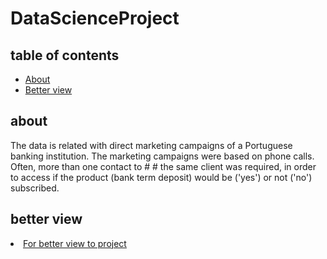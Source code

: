 # DataScienceProject
## table of contents
- [About](#about)
- [Better view](#better-view)
## about
The data is related with direct marketing campaigns of a Portuguese banking institution. The marketing campaigns were based on phone calls. Often, more than one contact to # # the same client was required, in order to access if the product (bank term deposit) would be ('yes') or not ('no') subscribed.

## better view 

<li><a href="https://nbviewer.org/github/el-ghnnam/data-science/blob/main/bank-marketing.ipynb" target="_blank">For better view to project</a></li>

